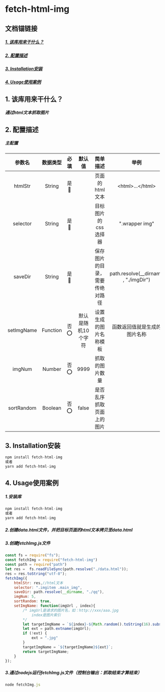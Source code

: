 # fetch-html-img

## 文档锚链接
##### [1. 该库用来干什么？](#oo)
##### [2. 配置描述](#bb)
##### [3. Installation安装](#cc)
##### [4. Usage使用案例](#dd)

## <span id=oo>1. 该库用来干什么？</span>
##### 通过html文本抓取图片

## <span id=bb>2. 配置描述</span>
##### 主配置
| 参数名 | 数据类型 |  必填|默认值  |简单描述 |举例|
| :----:| :----:   | :----:  | :----: |  :----: |:----: |
| htmlStr | String|是🐢 |   | 页面的html文本 |\<html>...\</html>|
| selector | String|是🐢 |   | 目标图片的css选择器 |".wrapper img"|
| saveDir | String|是🐢 |   | 保存图片的目录，需要传绝对路径 |path.resolve(__dirname , "./imgDir")|
| setImgName | Function|否⭕ |  默认是随机10个字符 | 设置生成的图片名称模板 |函数返回值就是生成的图片名称|
| imgNum | Number|否⭕ | 9999 | 抓取的图片数量||
| sortRandom | Boolean|否⭕ | false | 是否乱序抓取页面上的图片 |

## <span id=cc>3. Installation安装</span>
```js
npm install fetch-html-img
或者
yarn add fetch-html-img
```

## <span id=dd>4. Usage使用案例</span>
##### 1.安装库
```js
npm install fetch-html-img
或者
yarn add fetch-html-img
```
##### 2.创建data.html文件，并把目标页面的html文本拷贝至data.html
##### 3.创建fetchImg.js文件
```js
const fs = require("fs");
const fetchImg = require("fetch-html-img")
const path = require("path")
let res =  fs.readFileSync(path.resolve("./data.html"));
res = res.toString("utf-8");
fetchImg({
    htmlStr: res,//html文本
    selector: ".imgitem .main_img",
    saveDir: path.resolve(__dirname, "./qq"),
    imgNum: 5,
    sortRandom: true,
    setImgName: function(imgUrl , index){
        /* imgUrl是请求的图片名，如：http://xxx/aaa.jpg
            index是图片索引
        */
        let targetImgName = `${index}-${Math.random().toString(16).substr(2, 5)}${Math.random().toString(16).substr(2, 5)}`;
        let ext = path.extname(imgUrl);
        if (!ext) {
            ext = ".jpg"
        }
        targetImgName = `${targetImgName}${ext}`;
        return targetImgName;
    }
});

```
##### 3.通过nodejs运行fetchImg.js文件（控制台输出：抓取结束才算结束）
```js
node fetchImg.js
```


